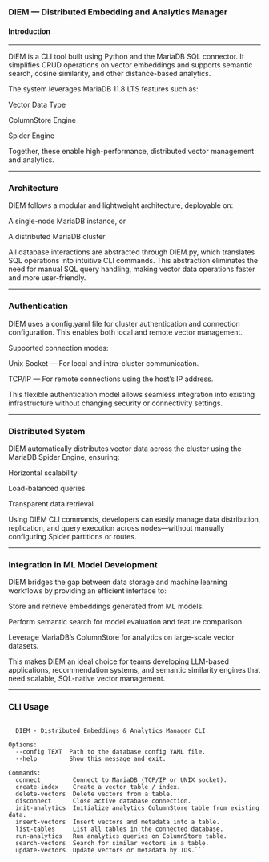 ### DIEM — Distributed Embedding and Analytics Manager
#### Introduction
_____________________________________________________________________________________________________________________________________________________________________________________________
DIEM is a CLI tool built using Python and the MariaDB SQL connector. It simplifies CRUD operations on vector embeddings and supports semantic search, cosine similarity, and other distance-based analytics.

The system leverages MariaDB 11.8 LTS features such as:

Vector Data Type

ColumnStore Engine

Spider Engine

Together, these enable high-performance, distributed vector management and analytics.
_____________________________________________________________________________________________________________________________________________________________________________________________
### Architecture

DIEM follows a modular and lightweight architecture, deployable on:

A single-node MariaDB instance, or

A distributed MariaDB cluster

All database interactions are abstracted through DIEM.py, which translates SQL operations into intuitive CLI commands.
This abstraction eliminates the need for manual SQL query handling, making vector data operations faster and more user-friendly.
_____________________________________________________________________________________________________________________________________________________________________________________________
### Authentication

DIEM uses a config.yaml file for cluster authentication and connection configuration. This enables both local and remote vector management.

Supported connection modes:

Unix Socket — For local and intra-cluster communication.

TCP/IP — For remote connections using the host’s IP address.

This flexible authentication model allows seamless integration into existing infrastructure without changing security or connectivity settings.
_____________________________________________________________________________________________________________________________________________________________________________________________
### Distributed System

DIEM automatically distributes vector data across the cluster using the MariaDB Spider Engine, ensuring:

Horizontal scalability

Load-balanced queries

Transparent data retrieval

Using DIEM CLI commands, developers can easily manage data distribution, replication, and query execution across nodes—without manually configuring Spider partitions or routes.
_____________________________________________________________________________________________________________________________________________________________________________________________
### Integration in ML Model Development

DIEM bridges the gap between data storage and machine learning workflows by providing an efficient interface to:

Store and retrieve embeddings generated from ML models.

Perform semantic search for model evaluation and feature comparison.

Leverage MariaDB’s ColumnStore for analytics on large-scale vector datasets.

This makes DIEM an ideal choice for teams developing LLM-based applications, recommendation systems, and semantic similarity engines that need scalable, SQL-native vector management.
_____________________________________________________________________________________________________________________________________________________________________________________________
### CLI Usage
```Usage: cli.py [OPTIONS] COMMAND [ARGS]...

  DIEM - Distributed Embeddings & Analytics Manager CLI

Options:
  --config TEXT  Path to the database config YAML file.
  --help         Show this message and exit.

Commands:
  connect         Connect to MariaDB (TCP/IP or UNIX socket).
  create-index    Create a vector table / index.
  delete-vectors  Delete vectors from a table.
  disconnect      Close active database connection.
  init-analytics  Initialize analytics ColumnStore table from existing data.
  insert-vectors  Insert vectors and metadata into a table.
  list-tables     List all tables in the connected database.
  run-analytics   Run analytics queries on ColumnStore table.
  search-vectors  Search for similar vectors in a table.
  update-vectors  Update vectors or metadata by IDs.```

